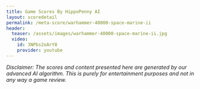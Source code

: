 ```yaml
---
title: Game Scores By HippoPenny AI
layout: scoredetail
permalink: /meta-score/warhammer-40000-space-marine-ii
header:
  teaser: /assets/images/warhammer-40000-space-marine-ii.jpg
  video:
    id: 3NPbs2oArY8
    provider: youtube
---
```

*Disclaimer: The scores and content presented here are generated by our advanced AI algorithm. This is purely for entertainment purposes and not in any way a game review.*
